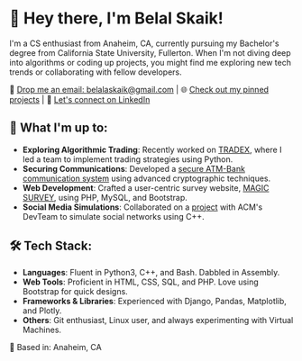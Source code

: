 # 👋 Hey there, I'm Belal Skaik!

I'm a CS enthusiast from Anaheim, CA, currently pursuing my Bachelor's degree from California State University, Fullerton. When I'm not diving deep into algorithms or coding up projects, you might find me exploring new tech trends or collaborating with fellow developers.

📧 [Drop me an email: belalaskaik@gmail.com](mailto:belalaskaik@gmail.com) | 🌐 [Check out my pinned projects](https://github.com/belalaskaik) | 💼 [Let's connect on LinkedIn](https://www.linkedin.com/in/Belal-skaik/)

## 🚀 What I'm up to:

- **Exploring Algorithmic Trading**: Recently worked on [TRADEX](https://github.com/Belalaskaik/TradeX), where I led a team to implement trading strategies using Python.
- **Securing Communications**: Developed a [secure ATM-Bank communication system](https://github.com/danny-garxia/secureBank) using advanced cryptographic techniques.
- **Web Development**: Crafted a user-centric survey website, [MAGIC SURVEY](https://github.com/Belalaskaik/Magic-Survey), using PHP, MySQL, and Bootstrap.
- **Social Media Simulations**: Collaborated on a [project](https://github.com/Belalaskaik/Social-Media-Simulation) with ACM's DevTeam to simulate social networks using C++.

## 🛠 Tech Stack:

- **Languages**: Fluent in Python3, C++, and Bash. Dabbled in Assembly.
- **Web Tools**: Proficient in HTML, CSS, SQL, and PHP. Love using Bootstrap for quick designs.
- **Frameworks & Libraries**: Experienced with Django, Pandas, Matplotlib, and Plotly.
- **Others**: Git enthusiast, Linux user, and always experimenting with Virtual Machines.

📍 Based in: Anaheim, CA
